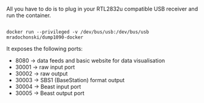 All you have to do is to plug in your RTL2832u compatible USB receiver and run the container.

<code>
docker run --privileged -v /dev/bus/usb:/dev/bus/usb mradochonski/dump1090-docker
</code>

It exposes the following ports:
 - 8080 -> data feeds and basic website for data visualisation
 - 30001 -> raw input port
 - 30002 -> raw output
 - 30003 -> SBS1 (BaseStation) format output
 - 30004 -> Beast input port
 - 30005 -> Beast output port
